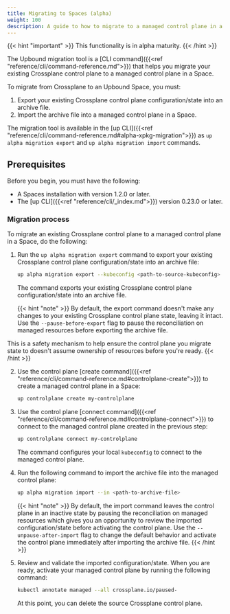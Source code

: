 ```yaml
---
title: Migrating to Spaces (alpha)
weight: 100
description: A guide to how to migrate to a managed control plane in a Space
---
```


{{< hint "important" >}}
This functionality is in alpha maturity.
{{< /hint >}}

The Upbound migration tool is a [CLI command]({{<ref "reference/cli/command-reference.md">}}) that helps you migrate your existing Crossplane control plane to a managed control plane in a Space.

To migrate from Crossplane to an Upbound Space, you must:

1. Export your existing Crossplane control plane configuration/state into an archive file.
2. Import the archive file into a managed control plane in a Space.

The migration tool is available in the [up CLI]({{<ref "reference/cli/command-reference.md#alpha-xpkg-migration">}}) as
`up alpha migration export` and `up alpha migration import` commands.

## Prerequisites

Before you begin, you must have the following:
- A Spaces installation with version 1.2.0 or later.
- The [up CLI]({{<ref "reference/cli/_index.md">}}) version 0.23.0 or later.

### Migration process

To migrate an existing Crossplane control plane to a managed control plane in a Space, do the following:

1. Run the `up alpha migration export` command to export your existing Crossplane control plane configuration/state into an archive file:

    ```bash
    up alpha migration export --kubeconfig <path-to-source-kubeconfig> --out <path-to-archive-file>
    ```

    The command exports your existing Crossplane control plane configuration/state into an archive file.

    {{< hint "note" >}}
  By default, the export command doesn't make any changes to your existing Crossplane control plane state, leaving it intact. Use the `--pause-before-export` flag to pause the
     reconciliation on managed resources before exporting the archive file.
    
  This is a safety mechanism to help ensure the control plane you migrate state to doesn't assume ownership of resources before
    you're ready.
    {{< /hint >}}

2. Use the control plane [create command]({{<ref "reference/cli/command-reference.md#controlplane-create">}}) to create a managed
control plane in a Space:

    ```bash
    up controlplane create my-controlplane
    ```

3. Use the control plane [connect command]({{<ref "reference/cli/command-reference.md#controlplane-connect">}}) to connect to the
managed control plane created in the previous step:

    ```bash
    up controlplane connect my-controlplane
    ```

    The command configures your local `kubeconfig` to connect to the managed control plane.

4. Run the following command to import the archive file into the managed control plane:

    ```bash
    up alpha migration import --in <path-to-archive-file>
    ```

   {{< hint "note" >}}
   By default, the import command leaves the control plane in an inactive state by pausing the reconciliation on managed
   resources which gives you an opportunity to review the imported configuration/state before activating the control plane.
   Use the `--unpause-after-import` flag to change the default behavior and activate the control plane immediately after
   importing the archive file.
   {{< /hint >}}

5. Review and validate the imported configuration/state. When you are ready, activate your managed
   control plane by running the following command:

    ```bash
    kubectl annotate managed --all crossplane.io/paused-
    ```

   At this point, you can delete the source Crossplane control plane.
 